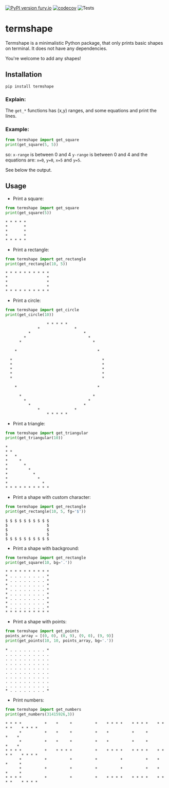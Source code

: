 [![PyPI version fury.io](https://badge.fury.io/py/termshape.svg)](https://pypi.org/project/termshape/)
[![codecov](https://codecov.io/gh/zvibazak/termshape/branch/main/graph/badge.svg?token=PD5B5XX108)](undefined)
![Tests](https://github.com/zvibazak/termshape/workflows/Python%20application/badge.svg)

# termshape
Termshape is a minimalistic Python package, that only prints basic 
shapes on terminal. 
It does not have any dependencies.

You're welcome to add any shapes!

## Installation 

```
pip install termshape
```

### Explain:
The ```get_*``` functions has (x,y) ranges, and some equations and print the lines.

### Example:
```python
from termshape import get_square
print(get_square(5, 5))
```
so: 
`x-range` is between 0 and 4
`y-range` is between 0 and 4
and the equations are:
`x=0`, `y=0`, `x=5` and `y=5`.

See below the output.

## Usage

* Print a square:
```python
from termshape import get_square
print(get_square(5))
```
```
* * * * *
*       *
*       *
*       *
* * * * *
```

* Print a rectangle:
```python
from termshape import get_rectangle 
print(get_rectangle(10, 5))
```
```
* * * * * * * * * *
*                 *
*                 *
*                 *
* * * * * * * * * *
```

* Print a circle:
```python
from termshape import get_circle
print(get_circle(10))
```
```
                  * * * * *                
              *               *            
          *                       *        
        *                           *      
      *                               *    
                                           
    *                                   *  
                                           
  *                                       *
  *                                       *
  *                                       *
  *                                       *
  *                                       *
                                           
    *                                   *  
                                           
      *                               *    
        *                           *      
          *                       *        
              *               *            
                  * * * * *                
```

* Print a triangle:
```python
from termshape import get_triangular
print(get_triangular(10))
```
```
*                  
* *                
*   *              
*     *            
*       *          
*         *        
*           *      
*             *    
*               *  
* * * * * * * * * *
```

* Print a shape with custom character:
```python
from termshape import get_rectangle
print(get_rectangle(10, 5, fg='$'))
```
```
$ $ $ $ $ $ $ $ $ $
$                 $
$                 $
$                 $
$ $ $ $ $ $ $ $ $ $
```

* Print a shape with background:
```python
from termshape import get_rectangle
print(get_square(10, bg='.'))
```
```
* * * * * * * * * *
* . . . . . . . . *
* . . . . . . . . *
* . . . . . . . . *
* . . . . . . . . *
* . . . . . . . . *
* . . . . . . . . *
* . . . . . . . . *
* . . . . . . . . *
* * * * * * * * * *
```

* Print a shape with points:
```python
from termshape import get_points
points_array = [(0, 0), (0, 9), (9, 0), (9, 9)]
print(get_points(10, 10, points_array, bg='.'))
```
```
* . . . . . . . . *
. . . . . . . . . .
. . . . . . . . . .
. . . . . . . . . .
. . . . . . . . . .
. . . . . . . . . .
. . . . . . . . . .
. . . . . . . . . .
. . . . . . . . . .
* . . . . . . . . *
```

* Print numbers:
```python
from termshape import get_numbers
print(get_numbers(31415926,3))
```
```
* * * *          *    *     *          *    * * * *    * * * *    * * * *    * * * *
      *          *    *     *          *    *          *     *          *    *      
      *          *    *     *          *    *          *     *          *    *      
* * * *          *    * * * *          *    * * * *    * * * *    * * * *    * * * *
      *          *          *          *          *          *    *          *     *
      *          *          *          *          *          *    *          *     *
* * * *          *          *          *    * * * *    * * * *    * * * *    * * * *
```